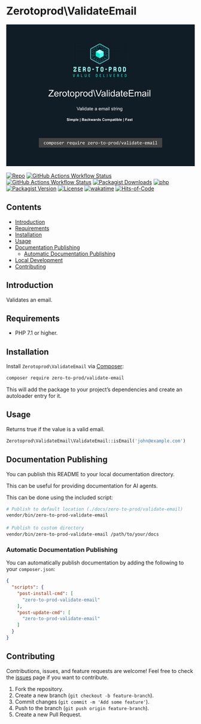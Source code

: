 # Zerotoprod\ValidateEmail

![](art/logo.png)

[![Repo](https://img.shields.io/badge/github-gray?logo=github)](https://github.com/zero-to-prod/validate-email)
[![GitHub Actions Workflow Status](https://img.shields.io/github/actions/workflow/status/zero-to-prod/validate-email/test.yml?label=test)](https://github.com/zero-to-prod/validate-email/actions)
[![GitHub Actions Workflow Status](https://img.shields.io/github/actions/workflow/status/zero-to-prod/validate-email/backwards_compatibility.yml?label=backwards_compatibility)](https://github.com/zero-to-prod/validate-email/actions)
[![Packagist Downloads](https://img.shields.io/packagist/dt/zero-to-prod/validate-email?color=blue)](https://packagist.org/packages/zero-to-prod/validate-email/stats)
[![php](https://img.shields.io/packagist/php-v/zero-to-prod/validate-email.svg?color=purple)](https://packagist.org/packages/zero-to-prod/validate-email/stats)
[![Packagist Version](https://img.shields.io/packagist/v/zero-to-prod/validate-email?color=f28d1a)](https://packagist.org/packages/zero-to-prod/validate-email)
[![License](https://img.shields.io/packagist/l/zero-to-prod/validate-email?color=pink)](https://github.com/zero-to-prod/validate-email/blob/main/LICENSE.md)
[![wakatime](https://wakatime.com/badge/github/zero-to-prod/validate-email.svg)](https://wakatime.com/badge/github/zero-to-prod/validate-email)
[![Hits-of-Code](https://hitsofcode.com/github/zero-to-prod/validate-email?branch=main)](https://hitsofcode.com/github/zero-to-prod/validate-email/view?branch=main)

## Contents

- [Introduction](#introduction)
- [Requirements](#requirements)
- [Installation](#installation)
- [Usage](#usage)
- [Documentation Publishing](#documentation-publishing)
  - [Automatic Documentation Publishing](#automatic-documentation-publishing)
- [Local Development](./LOCAL_DEVELOPMENT.md)
- [Contributing](#contributing)

## Introduction

Validates an email.

## Requirements

- PHP 7.1 or higher.

## Installation

Install `Zerotoprod\ValidateEmail` via [Composer](https://getcomposer.org/):

```bash
composer require zero-to-prod/validate-email
```

This will add the package to your project’s dependencies and create an autoloader entry for it.

## Usage

Returns true if the value is a valid email.

```php
Zerotoprod\ValidateEmail\ValidateEmail::isEmail('john@example.com')
```

## Documentation Publishing

You can publish this README to your local documentation directory.

This can be useful for providing documentation for AI agents.

This can be done using the included script:

```bash
# Publish to default location (./docs/zero-to-prod/validate-email)
vendor/bin/zero-to-prod-validate-email

# Publish to custom directory
vendor/bin/zero-to-prod-validate-email /path/to/your/docs
```

### Automatic Documentation Publishing

You can automatically publish documentation by adding the following to your `composer.json`:

```json
{
  "scripts": {
    "post-install-cmd": [
      "zero-to-prod-validate-email"
    ],
    "post-update-cmd": [
      "zero-to-prod-validate-email"
    ]
  }
}
```

## Contributing

Contributions, issues, and feature requests are welcome!
Feel free to check the [issues](https://github.com/zero-to-prod/validate-email/issues) page if you want to contribute.

1. Fork the repository.
2. Create a new branch (`git checkout -b feature-branch`).
3. Commit changes (`git commit -m 'Add some feature'`).
4. Push to the branch (`git push origin feature-branch`).
5. Create a new Pull Request.
